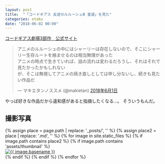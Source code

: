 ```yaml
---
layout: post
title:  "「コードギアス 反逆のルルーシュⅢ 皇道」を見た"
categories: otaku
date: "2018-06-02 00:00"
---
```


[コードギアス劇場3部作　公式サイト](http://www.geass.jp/L-geass/)


<blockquote class="twitter-tweet" data-lang="ja"><p lang="ja" dir="ltr">アニメのルルーシュの中にはシャーリーは存在しないので、そこにシャーリー生存ルートを絡ませるのは相当無理があった<br>アニメの時点で生きていれば、話の流れは変わるだろうし、それはそれで見たかったかもしれない<br>が、そこは無視してアニメの焼き直しとしては申し分ないし、続きも見たい作品だ</p>&mdash; マキエタンノススメ (@makietan) <a href="https://twitter.com/makietan/status/1002574740962271232?ref_src=twsrc%5Etfw">2018年6月1日</a></blockquote>
<script async src="https://platform.twitter.com/widgets.js" charset="utf-8"></script>

やっぱ好きな作品だから違和感があると指摘したくなる...。
そういうもんだ。

## 撮影写真

<div class="trim">
{% assign place = page.path | replace: '_posts/', '' %}
{% assign place2 = place | replace: '.md', '' %}
{% for image in site.static_files %}
  {% if image.path contains place2 %}
    {% if image.path contains 'assets/thumbnail' %}
    <div class="trim__item">
      <a href="{{ site.url }}{{ image.path }}">
        <img class="trim" src="{{ site.url }}{{ image.path }}" alt="{{ image.basename }}">
      </a>
    </div>
    {% endif %}
  {% endif %}
{% endfor %}
</div>
